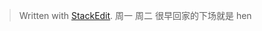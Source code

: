 


> Written with [StackEdit](https://stackedit.io/).
> 周一
> 周二 
> 很早回家的下场就是 hen
<!--stackedit_data:
eyJoaXN0b3J5IjpbNzYwNjcwODI3XX0=
-->